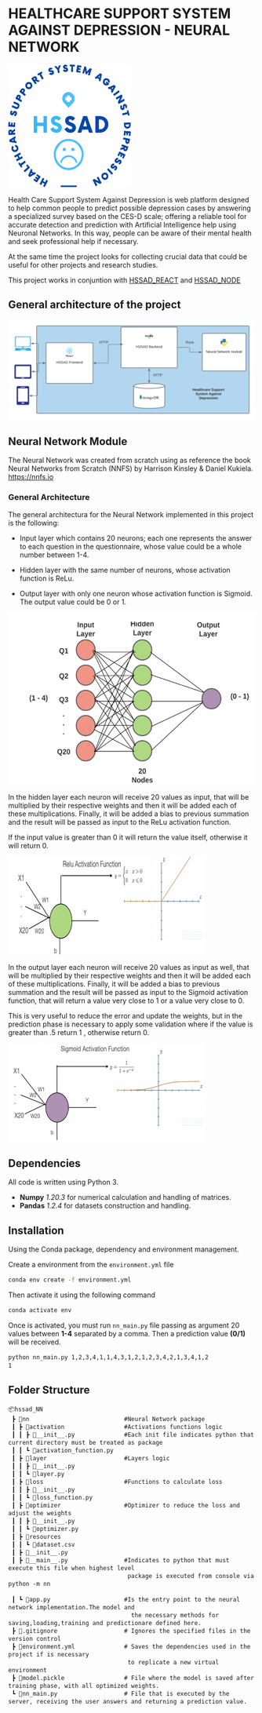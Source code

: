 # HEALTHCARE SUPPORT SYSTEM AGAINST DEPRESSION - NEURAL NETWORK
<img src="https://github.com/luisUrielLeano/HSSAD_REACT/blob/main/public/img/svg/logo.svg" width="250" height="250" />

Health Care Support System Against Depression is web platform designed to help common people to predict possible depression cases by
answering a specialized survey based on the CES-D scale; offering a reliable tool for accurate detection and prediction with Artificial Intelligence help using Neuronal Networks.
In this way, people can be aware of their mental health and seek professional help if necessary.

At the same time the project looks for collecting crucial data that could be useful for other projects and research studies. 

This project works in conjuntion with [HSSAD_REACT](https://github.com/luisUrielLeano/HSSAD_REACT) and [HSSAD_NODE](https://github.com/luisUrielLeano/HSSAD_NODE)

## General architecture of the project
<img src="https://github.com/luisUrielLeano/HSSAD_REACT/blob/main/public/img/generalArchitecture.png" />

## Neural Network Module 
The Neural Network was created from scratch using as reference the book Neural Networks from Scratch (NNFS) by Harrison Kinsley & Daniel Kukiela. https://nnfs.io

### General Architecture

The general architectura  for the Neural Network implemented in this project is the following:
* Input layer which contains 20 neurons; each one represents the answer to each question in the questionnaire, whose value could be a whole number between 1-4.

* Hidden layer with the same number of neurons, whose activation function is ReLu.

* Output layer with only one neuron whose activation function is Sigmoid. The output value could be 0 or 1.

<img src="https://github.com/luisUrielLeano/HSSAD_REACT/blob/main/public/img/nnGeneralArchitecture.png" width="600" height="350"/>

In the hidden layer each neuron will receive 20 values as input, that will be multiplied by their respective weights and then it will be added
each of these multiplications. Finally, it will be added a bias to previous summation and the result will be passed as input to the ReLu activation function.

If the input value is greater than 0 it will return the value itself, otherwise it will return 0.

<img src="https://github.com/luisUrielLeano/HSSAD_REACT/blob/main/public/img/hiddenLayer.png" width="400" height="200"/>

In the output layer each neuron will receive 20 values as input as well, that will be multiplied by their respective weights and then it will be added
each of these multiplications. Finally, it will be added a bias to previous summation and the result will be passed as input to the Sigmoid activation function,
that will return a value very close to 1 or a value very close to 0.

This is very useful to reduce the error and update the weights, but in the prediction phase is necessary to apply some validation where if the value is greater
than .5 return 1 , otherwise return 0. 

<img src="https://github.com/luisUrielLeano/HSSAD_REACT/blob/main/public/img/outputLayer.png" width="400" height="200"/>

## Dependencies
All code is written using Python 3.
* **Numpy** *1.20.3* for numerical calculation and handling of matrices.
* **Pandas** *1.2.4* for datasets construction and handling.
## Installation
Using the Conda package, dependency and environment management.

Create a environment from the `environment.yml` file  

```bash
conda env create -f environment.yml
```

Then activate it using the following command
```bash
conda activate env
```

Once is activated, you must run `nn_main.py` file passing as argument 20 values between **1-4** separated by a comma. Then
a prediction value **(0/1)** will be received.
```bash
python nn_main.py 1,2,3,4,1,1,4,3,1,2,1,2,3,4,2,1,3,4,1,2
1
```





## Folder Structure
```
📦hssad_NN
 ┣ 📂nn                           #Neural Network package 
 ┃ ┣ 📂activation                 #Activations functions logic 
 ┃ ┃ ┣ 📜__init__.py              #Each init file indicates python that current directory must be treated as package
 ┃ ┃ ┗ 📜activation_function.py
 ┃ ┣ 📂layer                      #Layers logic 
 ┃ ┃ ┣ 📜__init__.py
 ┃ ┃ ┗ 📜layer.py
 ┃ ┣ 📂loss                       #Functions to calculate loss
 ┃ ┃ ┣ 📜__init__.py
 ┃ ┃ ┗ 📜loss_function.py
 ┃ ┣ 📂optimizer                  #Optimizer to reduce the loss and adjust the weights
 ┃ ┃ ┣ 📜__init__.py
 ┃ ┃ ┗ 📜optimizer.py
 ┃ ┣ 📂resources
 ┃ ┃ ┗ 📜dataset.csv
 ┃ ┣ 📜__init__.py
 ┃ ┣ 📜__main__.py                #Indicates to python that must execute this file when highest level
                                  package is executed from console via python -m nn
                                  
 ┃ ┗ 📜app.py                     #Is the entry point to the neural network implementation.The model and
                                   the necessary methods for saving,loading,training and predictionare defined here.
 ┣ 📜.gitignore                   # Ignores the specified files in the version control
 ┣ 📜environment.yml              # Saves the dependencies used in the project if is necessary 
                                  to replicate a new virtual environment
 ┣ 📜model.pickle                 # File where the model is saved after training phase, with all optimized weights.
 ┗ 📜nn_main.py                   # File that is executed by the server, receiving the user answers and returning a prediction value.
```




